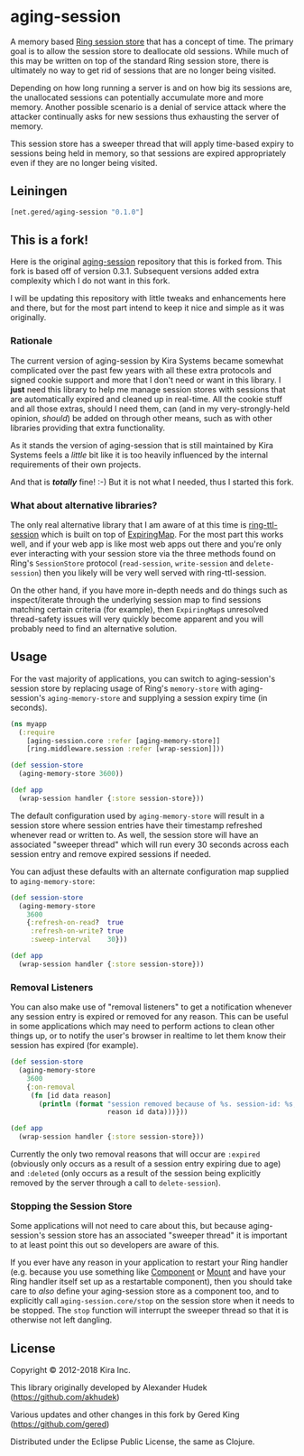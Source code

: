 # aging-session

A memory based [Ring session store](https://github.com/ring-clojure/ring/wiki/Sessions#session-stores) that has a 
concept of time. The primary goal is to allow the session store to deallocate old sessions. While much of this may be 
written on top of the standard Ring session store, there is ultimately no way to get rid of sessions that are no longer
being visited.

Depending on how long running a server is and on how big its sessions are, the unallocated sessions can potentially 
accumulate more and more memory. Another possible scenario is a denial of service attack where the attacker continually
asks for new sessions thus exhausting the server of memory.

This session store has a sweeper thread that will apply time-based expiry to sessions being held in memory, so that
sessions are expired appropriately even if they are no longer being visited.

## Leiningen

```clj
[net.gered/aging-session "0.1.0"]
```

## This is a fork!

Here is the original [aging-session](https://github.com/kirasystems/aging-session) repository that this is forked from.
This fork is based off of version 0.3.1. Subsequent versions added extra complexity which I do not want in this fork.

I will be updating this repository with little tweaks and enhancements here and there, but for the most part intend
to keep it nice and simple as it was originally.

### Rationale

The current version of aging-session by Kira Systems became somewhat complicated over the past few years with all these 
extra protocols and signed cookie support and more that I don't need or want in this library. I **just** need this 
library to help me manage session stores with sessions that are automatically expired and cleaned up in real-time. All 
the cookie stuff and all those extras, should I need them, can (and in my very-strongly-held opinion, _should_) be 
added on through other means, such as with other libraries providing that extra functionality.

As it stands the version of aging-session that is still maintained by Kira Systems feels a _little_ bit like it is 
too heavily influenced by the internal requirements of their own projects.

And that is _**totally**_ fine! :-) But it is not what I needed, thus I started this fork.

### What about alternative libraries?

The only real alternative library that I am aware of at this time is [ring-ttl-session](https://github.com/luminus-framework/ring-ttl-session)
which is built on top of [ExpiringMap](https://github.com/jhalterman/expiringmap). For the most part this works well,
and if your web app is like most web apps out there and you're only ever interacting with your session store via the 
three methods found on Ring's `SessionStore` protocol (`read-session`, `write-session` and `delete-session`) then you
likely will be very well served with ring-ttl-session.

On the other hand, if you have more in-depth needs and do things such as inspect/iterate through the underlying session
map to find sessions matching certain criteria (for example), then `ExpiringMap`s unresolved thread-safety issues will 
very quickly become apparent and you will probably need to find an alternative solution.

## Usage

For the vast majority of applications, you can switch to aging-session's session store by replacing usage of Ring's
`memory-store` with aging-session's `aging-memory-store` and supplying a session expiry time (in seconds).

```clojure
(ns myapp
  (:require
    [aging-session.core :refer [aging-memory-store]]
    [ring.middleware.session :refer [wrap-session]]))

(def session-store
  (aging-memory-store 3600))

(def app
  (wrap-session handler {:store session-store}))
```

The default configuration used by `aging-memory-store` will result in a session store where session entries have their 
timestamp refreshed whenever read or written to. As well, the session store will have an associated "sweeper thread" 
which will run every 30 seconds across each session entry and remove expired sessions if needed.

You can adjust these defaults with an alternate configuration map supplied to `aging-memory-store`:

```clojure
(def session-store
  (aging-memory-store
    3600
    {:refresh-on-read?  true
     :refresh-on-write? true
     :sweep-interval    30}))

(def app
  (wrap-session handler {:store session-store}))
```

### Removal Listeners

You can also make use of "removal listeners" to get a notification whenever any session entry is expired or removed for
any reason. This can be useful in some applications which may need to perform actions to clean other things up, or to
notify the user's browser in realtime to let them know their session has expired (for example).

```clojure
(def session-store
  (aging-memory-store
    3600
    {:on-removal
     (fn [id data reason]
       (println (format "session removed because of %s. session-id: %s, data: %s"
                        reason id data)))}))

(def app
  (wrap-session handler {:store session-store}))
```

Currently the only two removal reasons that will occur are `:expired` (obviously only occurs as a result of a session
entry expiring due to age) and `:deleted` (only occurs as a result of the session being explicitly removed by the
server through a call to `delete-session`).

### Stopping the Session Store

Some applications will not need to care about this, but because aging-session's session store has an associated 
"sweeper thread" it is important to at least point this out so developers are aware of this.

If you ever have any reason in your application to restart your Ring handler (e.g. because you use something like
[Component](https://github.com/stuartsierra/component) or [Mount](https://github.com/tolitius/mount) and have your Ring
handler itself set up as a restartable component), then you should take care to _also_ define your aging-session store 
as a component too, and to explicitly call `aging-session.core/stop` on the session store when it needs to be stopped. 
The `stop` function will interrupt the sweeper thread so that it is otherwise not left dangling.



## License

Copyright © 2012-2018 Kira Inc.

This library originally developed by Alexander Hudek (https://github.com/akhudek)

Various updates and other changes in this fork by Gered King (https://github.com/gered)

Distributed under the Eclipse Public License, the same as Clojure.
